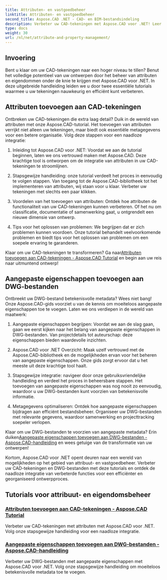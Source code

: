 ```yaml
---
title: Attributen- en vastgoedbeheer
linktitle: Attributen- en vastgoedbeheer
second_title: Aspose.CAD .NET - CAD- en BIM-bestandsindeling
description: Verbeter uw CAD-tekeningen met Aspose.CAD voor .NET! Leer hoe u naadloos attributen en aangepaste eigenschappen kunt toevoegen via zelfstudies. Verbeter uw ontwerpen moeiteloos.
type: docs
weight: 30
url: /nl/net/attribute-and-property-management/
---
```



## Invoering

Bent u klaar om uw CAD-tekeningen naar een hoger niveau te tillen? Benut het volledige potentieel van uw ontwerpen door het beheer van attributen en eigendommen onder de knie te krijgen met Aspose.CAD voor .NET. In deze uitgebreide handleiding leiden we u door twee essentiële tutorials waarmee u uw tekeningen nauwkeurig en efficiënt kunt verbeteren.

## Attributen toevoegen aan CAD-tekeningen

Ontbreken uw CAD-tekeningen die extra laag detail? Duik in de wereld van attributen met onze Aspose.CAD-tutorial. Het toevoegen van attributen verrijkt niet alleen uw tekeningen, maar biedt ook essentiële metagegevens voor een betere organisatie. Volg deze stappen voor een naadloze integratie:

1. Inleiding tot Aspose.CAD voor .NET: Voordat we aan de tutorial beginnen, laten we ons vertrouwd maken met Aspose.CAD. Deze krachtige tool is ontworpen om de integratie van attributen in uw CAD-tekeningen te stroomlijnen.

2. Stapsgewijze handleiding: onze tutorial verdeelt het proces in eenvoudig te volgen stappen. Van toegang tot de Aspose.CAD-bibliotheek tot het implementeren van attributen, wij staan voor u klaar. Verbeter uw tekeningen met slechts een paar klikken.

3. Voordelen van het toevoegen van attributen: Ontdek hoe attributen de functionaliteit van uw CAD-tekeningen kunnen verbeteren. Of het nu om classificatie, documentatie of samenwerking gaat, u ontgrendelt een nieuwe dimensie van ontwerp.

4. Tips voor het oplossen van problemen: We begrijpen dat er zich problemen kunnen voordoen. Onze tutorial behandelt veelvoorkomende problemen en biedt tips voor het oplossen van problemen om een soepele ervaring te garanderen.

 Klaar om uw CAD-tekeningen te transformeren? Ga naar[Attributen toevoegen aan CAD-tekeningen - Aspose.CAD Tutorial](./adding-attributes-to-cad-drawings/) en begin aan uw reis naar uitmuntend ontwerp!

## Aangepaste eigenschappen toevoegen aan DWG-bestanden

Ontbreekt uw DWG-bestand betekenisvolle metadata? Wees niet bang! Onze Aspose.CAD-gids voorziet u van de kennis om moeiteloos aangepaste eigenschappen toe te voegen. Laten we ons verdiepen in de wereld van maatwerk:

1. Aangepaste eigenschappen begrijpen: Voordat we aan de slag gaan, gaan we eerst kijken naar het belang van aangepaste eigenschappen in DWG-bestanden. Van projectdetails tot auteurschap: deze eigenschappen bieden waardevolle inzichten.

2. Aspose.CAD voor .NET Overzicht: Maak uzelf vertrouwd met de Aspose.CAD-bibliotheek en de mogelijkheden ervan voor het beheren van aangepaste eigenschappen. Onze gids zorgt ervoor dat u het meeste uit deze krachtige tool haalt.

3. Stapsgewijze integratie: navigeer door onze gebruiksvriendelijke handleiding en verdeel het proces in beheersbare stappen. Het toevoegen van aangepaste eigenschappen was nog nooit zo eenvoudig, waardoor u uw DWG-bestanden kunt voorzien van betekenisvolle informatie.

4. Metagegevens optimaliseren: Ontdek hoe aangepaste eigenschappen bijdragen aan efficiënt bestandsbeheer. Organiseer uw DWG-bestanden met relevante gegevens, waardoor samenwerking en projecttracking soepeler verlopen.

 Klaar om uw DWG-bestanden te voorzien van aangepaste metadata? Erin duiken[Aangepaste eigenschappen toevoegen aan DWG-bestanden - Aspose.CAD-handleiding](./adding-custom-properties-to-dwg/) en wees getuige van de transformatie van uw ontwerpen!

Kortom, Aspose.CAD voor .NET opent deuren naar een wereld van mogelijkheden op het gebied van attribuut- en vastgoedbeheer. Verbeter uw CAD-tekeningen en DWG-bestanden met deze tutorials en ontdek de naadloze integratie van verbeterde functies voor een efficiënter en georganiseerd ontwerpproces.
## Tutorials voor attribuut- en eigendomsbeheer
### [Attributen toevoegen aan CAD-tekeningen - Aspose.CAD Tutorial](./adding-attributes-to-cad-drawings/)
Verbeter uw CAD-tekeningen met attributen met Aspose.CAD voor .NET. Volg onze stapsgewijze handleiding voor een naadloze integratie.
### [Aangepaste eigenschappen toevoegen aan DWG-bestanden - Aspose.CAD-handleiding](./adding-custom-properties-to-dwg/)
Verbeter uw DWG-bestanden met aangepaste eigenschappen met Aspose.CAD voor .NET. Volg onze stapsgewijze handleiding om moeiteloos betekenisvolle metadata toe te voegen.